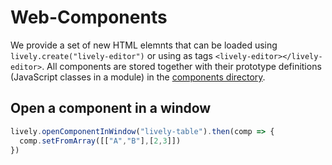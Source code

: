 # Web-Components

We provide a set of new HTML elemnts that can be loaded using `lively.create("lively-editor")` or using as tags `<lively-editor></lively-editor>`. 
All components are stored together with their prototype definitions (JavaScript classes in a module) in the [components directory](browse://src/components/).



## Open a component in a window

```javascript 
lively.openComponentInWindow("lively-table").then(comp => {
  comp.setFromArray([["A","B"],[2,3]])
})

```